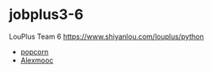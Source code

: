 # jobplus3-6
LouPlus Team 6 https://www.shiyanlou.com/louplus/python

* [popcorn](https://github.com/clikks)
* [Alexmooc](https://github.com/clikks)
